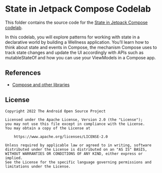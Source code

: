 # State in Jetpack Compose Codelab

This folder contains the source code for the
[State in Jetpack Compose codelab](https://developer.android.com/codelabs/jetpack-compose-state).

In this codelab, you will explore patterns for working with state in a
declarative world by building a Wellness application. You’ll learn how to think
about state and events in Compose, the mechanism Compose uses to track state
changes and update the UI accordingly with APIs such as mutableStateOf and how
you can use your ViewModels in a Compose app.

## References

* [Compose and other libraries](http://developer.android.com/jetpack/compose/libraries#streams)

## License

```
Copyright 2022 The Android Open Source Project

Licensed under the Apache License, Version 2.0 (the "License");
you may not use this file except in compliance with the License.
You may obtain a copy of the License at

    https://www.apache.org/licenses/LICENSE-2.0

Unless required by applicable law or agreed to in writing, software
distributed under the License is distributed on an "AS IS" BASIS,
WITHOUT WARRANTIES OR CONDITIONS OF ANY KIND, either express or implied.
See the License for the specific language governing permissions and
limitations under the License.
```
